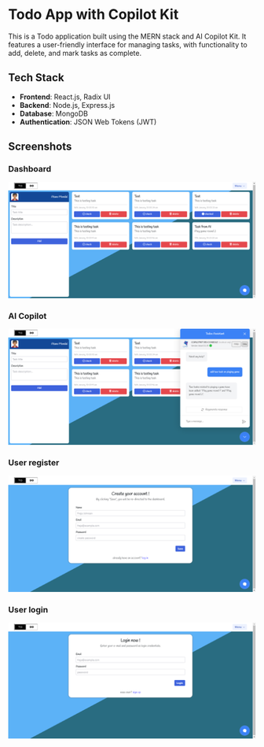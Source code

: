 # Todo App with Copilot Kit
This is a Todo application built using the MERN stack and AI Copilot Kit. It features a user-friendly interface for managing tasks, with functionality to add,  delete, and mark tasks as complete.

## Tech Stack
- **Frontend**: React.js, Radix UI
- **Backend**: Node.js, Express.js  
- **Database**: MongoDB  
- **Authentication**: JSON Web Tokens (JWT)

## Screenshots

### Dashboard
![dashboard](https://raw.githubusercontent.com/WebdevAtanu/WebdevAtanu/refs/heads/main/todo%20demo/dash.png)

### AI Copilot
![ai](https://raw.githubusercontent.com/WebdevAtanu/WebdevAtanu/refs/heads/main/todo%20demo/ai.png)

### User register
![ai](https://raw.githubusercontent.com/WebdevAtanu/WebdevAtanu/refs/heads/main/todo%20demo/register.png)

### User login
![login](https://raw.githubusercontent.com/WebdevAtanu/WebdevAtanu/refs/heads/main/todo%20demo/login.png)
